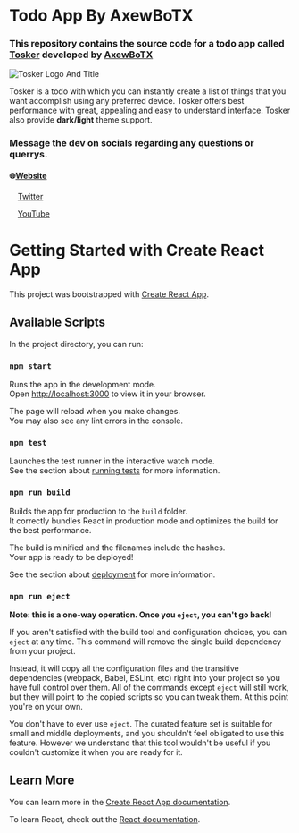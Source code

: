 # Todo App By AxewBoTX

### This repository contains the source code for a todo app called [Tosker](https://tosker.netlify.app/) developed by [AxewBoTX](https://axewbotx-links.netlify.app/)

![Tosker Logo And Title](https://user-images.githubusercontent.com/84615670/192099606-cd5dd7c8-d43f-4717-8694-3a3cfb41f0f7.png)

Tosker is a todo with which you can instantly create a list of things that you want accomplish using any preferred device. Tosker offers best performance with great, appealing and easy to understand interface. Tosker also provide **dark/light** theme support.

### Message the dev on socials regarding any questions or querrys.

#### 🌐[Website](https://axewbotx-links.netlify.app/) 
<img src="https://raw.githubusercontent.com/rahuldkjain/github-profile-readme-generator/master/src/images/icons/Social/twitter.svg" height="15" widht="15" align="center">[Twitter](https://twitter.com/axewbotx) 

<img src="https://raw.githubusercontent.com/rahuldkjain/github-profile-readme-generator/master/src/images/icons/Social/youtube.svg" height="15" widht="15" align="center">[YouTube](https://www.youtube.com/channel/UCrs-_MTVpZB3hAcMu3PCW2w)

# Getting Started with Create React App

This project was bootstrapped with [Create React App](https://github.com/facebook/create-react-app).

## Available Scripts

In the project directory, you can run:

### `npm start`

Runs the app in the development mode.\
Open [http://localhost:3000](http://localhost:3000) to view it in your browser.


The page will reload when you make changes.\
You may also see any lint errors in the console.

### `npm test`

Launches the test runner in the interactive watch mode.\
See the section about [running tests](https://facebook.github.io/create-react-app/docs/running-tests) for more information.

### `npm run build`

Builds the app for production to the `build` folder.\
It correctly bundles React in production mode and optimizes the build for the best performance.

The build is minified and the filenames include the hashes.\
Your app is ready to be deployed!

See the section about [deployment](https://facebook.github.io/create-react-app/docs/deployment) for more information.

### `npm run eject`

**Note: this is a one-way operation. Once you `eject`, you can't go back!**

If you aren't satisfied with the build tool and configuration choices, you can `eject` at any time. This command will remove the single build dependency from your project.

Instead, it will copy all the configuration files and the transitive dependencies (webpack, Babel, ESLint, etc) right into your project so you have full control over them. All of the commands except `eject` will still work, but they will point to the copied scripts so you can tweak them. At this point you're on your own.

You don't have to ever use `eject`. The curated feature set is suitable for small and middle deployments, and you shouldn't feel obligated to use this feature. However we understand that this tool wouldn't be useful if you couldn't customize it when you are ready for it.

## Learn More

You can learn more in the [Create React App documentation](https://facebook.github.io/create-react-app/docs/getting-started).

To learn React, check out the [React documentation](https://reactjs.org/).
